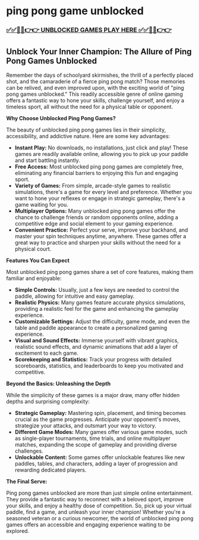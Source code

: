 # ping pong game unblocked

### [✅✅🔴🔴👉👉 UNBLOCKED GAMES PLAY HERE ✅✅🔴🔴👉👉](https://topstoryindia.com)

## Unblock Your Inner Champion: The Allure of Ping Pong Games Unblocked

Remember the days of schoolyard skirmishes, the thrill of a perfectly placed shot, and the camaraderie of a fierce ping pong match? Those memories can be relived, and even improved upon, with the exciting world of "ping pong games unblocked." This readily accessible genre of online gaming offers a fantastic way to hone your skills, challenge yourself, and enjoy a timeless sport, all without the need for a physical table or opponent.

**Why Choose Unblocked Ping Pong Games?**

The beauty of unblocked ping pong games lies in their simplicity, accessibility, and addictive nature.  Here are some key advantages:

* **Instant Play:** No downloads, no installations, just click and play! These games are readily available online, allowing you to pick up your paddle and start battling instantly.
* **Free Access:**  Most unblocked ping pong games are completely free, eliminating any financial barriers to enjoying this fun and engaging sport.
* **Variety of Games:**  From simple, arcade-style games to realistic simulations, there's a game for every level and preference. Whether you want to hone your reflexes or engage in strategic gameplay, there's a game waiting for you.
* **Multiplayer Options:** Many unblocked ping pong games offer the chance to challenge friends or random opponents online, adding a competitive edge and social element to your gaming experience.
* **Convenient Practice:** Perfect your serve, improve your backhand, and master your spin techniques anytime, anywhere. These games offer a great way to practice and sharpen your skills without the need for a physical court.

**Features You Can Expect**

Most unblocked ping pong games share a set of core features, making them familiar and enjoyable:

* **Simple Controls:**  Usually, just a few keys are needed to control the paddle, allowing for intuitive and easy gameplay.
* **Realistic Physics:** Many games feature accurate physics simulations, providing a realistic feel for the game and enhancing the gameplay experience.
* **Customizable Settings:**  Adjust the difficulty, game mode, and even the table and paddle appearance to create a personalized gaming experience.
* **Visual and Sound Effects:**  Immerse yourself with vibrant graphics, realistic sound effects, and dynamic animations that add a layer of excitement to each game.
* **Scorekeeping and Statistics:**  Track your progress with detailed scoreboards, statistics, and leaderboards to keep you motivated and competitive.

**Beyond the Basics: Unleashing the Depth**

While the simplicity of these games is a major draw, many offer hidden depths and surprising complexity:

* **Strategic Gameplay:**  Mastering spin, placement, and timing becomes crucial as the game progresses.  Anticipate your opponent's moves, strategize your attacks, and outsmart your way to victory.
* **Different Game Modes:** Many games offer various game modes, such as single-player tournaments, time trials, and online multiplayer matches, expanding the scope of gameplay and providing diverse challenges.
* **Unlockable Content:**  Some games offer unlockable features like new paddles, tables, and characters, adding a layer of progression and rewarding dedicated players.

**The Final Serve:**

Ping pong games unblocked are more than just simple online entertainment. They provide a fantastic way to reconnect with a beloved sport, improve your skills, and enjoy a healthy dose of competition. So, pick up your virtual paddle, find a game, and unleash your inner champion! Whether you're a seasoned veteran or a curious newcomer, the world of unblocked ping pong games offers an accessible and engaging experience waiting to be explored.